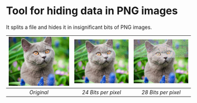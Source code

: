 # Tool for hiding data in PNG images

It splits a file and hides it in insignificant bits of PNG images.


| ![original.png](https://github.com/2012160085/smuggler/blob/main/Images/12bit_per_pixel.png?raw=true) | ![24bit_per_pixel.png](https://github.com/2012160085/smuggler/blob/main/Images/24bit_per_pixel.png?raw=true) | ![28bit_per_pixel.png](https://github.com/2012160085/smuggler/blob/main/Images/28bit_per_pixel.png?raw=true) |
| :----------------------------------------------------------: | :----------------------------------------------------------: | :----------------------------------------------------------: |
|                          *Original*                          |                     *24 Bits per pixel*                      |                     *28 Bits per pixel*                      |

